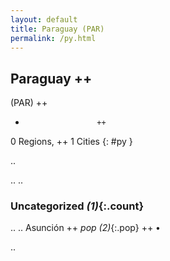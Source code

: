 ```yaml
---
layout: default
title: Paraguay (PAR)
permalink: /py.html
---
```



## Paraguay   ++
(PAR)  ++
-                     ++
0 Regions, ++
1 Cities
{: #py }

.. 




.. 
.. 


### Uncategorized _(1)_{:.count}


..
..
Asunción  ++
 _pop (2)_{:.pop} ++
•




.. 
 
